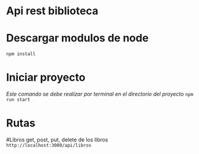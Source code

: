 # Api rest biblioteca

# Descargar modulos de node
``` npm install ```

# Iniciar proyecto
 *Este comando se debe realizar por terminal en el directorio del proyecto*
``` npm run start ```

# Rutas
  #Libros
  get, post, put, delete  de  los libros
  ```http://localhost:3000/api/libros ```

